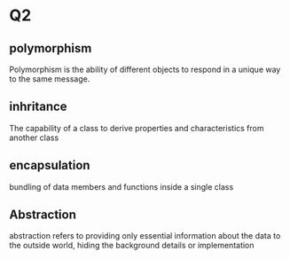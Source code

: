 # Q2

## polymorphism

Polymorphism is the ability of different objects to respond in a unique way to the same message.

## inhritance

The capability of a class to derive properties and characteristics from another class  

## encapsulation

 bundling of data members and functions inside a single class

## Abstraction

abstraction refers to providing only essential information about the data to the outside world, hiding the background details or implementation
